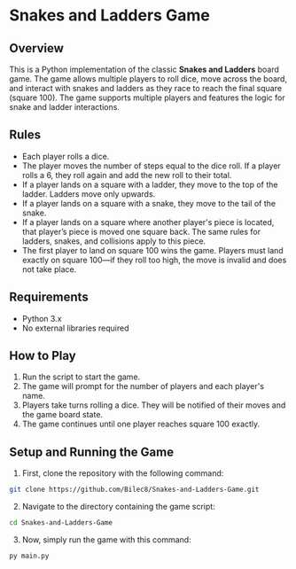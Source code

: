 # Snakes and Ladders Game

## Overview
This is a Python implementation of the classic **Snakes and Ladders** board game. The game allows multiple players to roll dice, move across the board, and interact with snakes and ladders as they race to reach the final square (square 100). The game supports multiple players and features the logic for snake and ladder interactions.

## Rules
- Each player rolls a dice.
- The player moves the number of steps equal to the dice roll. If a player rolls a 6, they roll again and add the new roll to their total.
- If a player lands on a square with a ladder, they move to the top of the ladder. Ladders move only upwards.
- If a player lands on a square with a snake, they move to the tail of the snake.
- If a player lands on a square where another player's piece is located, that player’s piece is moved one square back. The same rules for ladders, snakes, and collisions apply to this piece.
- The first player to land on square 100 wins the game. Players must land exactly on square 100—if they roll too high, the move is invalid and does not take place.

## Requirements
- Python 3.x
- No external libraries required

## How to Play
1. Run the script to start the game.
2. The game will prompt for the number of players and each player's name.
3. Players take turns rolling a dice. They will be notified of their moves and the game board state.
4. The game continues until one player reaches square 100 exactly.

## Setup and Running the Game
1. First, clone the repository with the following command:

```bash
git clone https://github.com/Bilec8/Snakes-and-Ladders-Game.git
```

2. Navigate to the directory containing the game script:

```bash
cd Snakes-and-Ladders-Game
```

3. Now, simply run the game with this command:

```bash
py main.py
```
